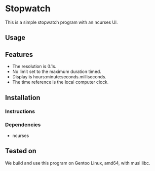 # Stopwatch
This is a simple stopwatch program with an ncurses UI.

## Usage

## Features
* The resolution is 0.1s.
* No limit set to the maximum duration timed.
* Display is hours:minute:seconds.milliseconds.
* The time reference is the local computer clock.

## Installation

### Instructions

### Dependencies
* ncurses

## Tested on
We build and use this program on Gentoo Linux, amd64, with musl libc.
